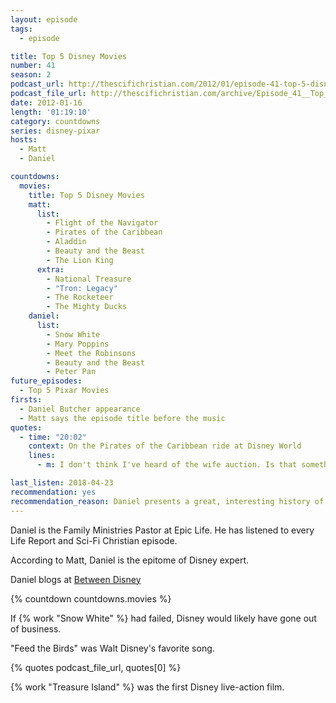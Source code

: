```yaml
---
layout: episode
tags:
  - episode

title: Top 5 Disney Movies
number: 41
season: 2
podcast_url: http://thescifichristian.com/2012/01/episode-41-top-5-disney-movies/
podcast_file_url: http://thescifichristian.com/archive/Episode_41__Top_5_Disney_Movies.mp3
date: 2012-01-16
length: '01:19:10'
category: countdowns
series: disney-pixar
hosts:
  - Matt
  - Daniel

countdowns:
  movies:
    title: Top 5 Disney Movies
    matt:
      list:
        - Flight of the Navigator
        - Pirates of the Caribbean
        - Aladdin
        - Beauty and the Beast
        - The Lion King
      extra:
        - National Treasure
        - "Tron: Legacy"
        - The Rocketeer
        - The Mighty Ducks
    daniel: 
      list:
        - Snow White
        - Mary Poppins 
        - Meet the Robinsons
        - Beauty and the Beast
        - Peter Pan
future_episodes: 
  - Top 5 Pixar Movies
firsts: 
  - Daniel Butcher appearance
  - Matt says the episode title before the music
quotes:
  - time: "20:02"
    context: On the Pirates of the Caribbean ride at Disney World
    lines:
      - m: I don't think I've heard of the wife auction. Is that something they let the visitors participate in?

last_listen: 2018-04-23
recommendation: yes
recommendation_reason: Daniel presents a great, interesting history of Disney.
---
```

Daniel is the Family Ministries Pastor at Epic Life. He has listened to every Life Report and Sci-Fi Christian episode.

According to Matt, Daniel is the epitome of Disney expert.

Daniel blogs at [Between Disney](http://www.betweendisney.com/)

{% countdown countdowns.movies %}

If {% work "Snow White" %} had failed, Disney would likely have gone out of business. 

"Feed the Birds" was Walt Disney's favorite song.

{% quotes podcast_file_url, quotes[0] %}

{% work "Treasure Island" %} was the first Disney live-action film.
